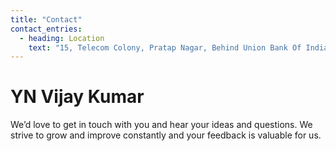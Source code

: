 ```yaml
---
title: "Contact"
contact_entries:
  - heading: Location
    text: "15, Telecom Colony, Pratap Nagar, Behind Union Bank Of India, Nagpur-440022"
---
```


<h1 class="db w4 b center lh-title mb4 br0">YN Vijay Kumar</h1>

We’d love to get in touch with you and hear your ideas and
questions. We strive to grow and improve constantly and your feedback
is valuable for us.
